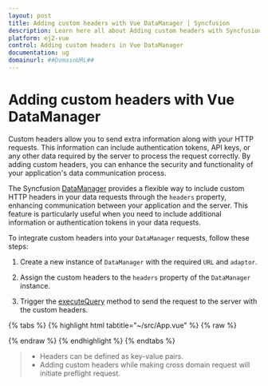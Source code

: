 ```yaml
---
layout: post
title: Adding custom headers with Vue DataManager | Syncfusion
description: Learn here all about Adding custom headers with Syncfusion Vue DataManager of Syncfusion Essential JS 2 and more.
platform: ej2-vue
control: Adding custom headers in Vue DataManager 
documentation: ug
domainurl: ##DomainURL##
---
```


# Adding custom headers with Vue DataManager

Custom headers allow you to send extra information along with your HTTP requests. This information can include authentication tokens, API keys, or any other data required by the server to process the request correctly. By adding custom headers, you can enhance the security and functionality of your application's data communication process.

The Syncfusion [DataManager](https://ej2.syncfusion.com/documentation/api/data/dataManager) provides a flexible way to include custom HTTP headers in your data requests through the `headers` property, enhancing communication between your application and the server. This feature is particularly useful when you need to include additional information or authentication tokens in your data requests.

To integrate custom headers into your `DataManager` requests, follow these steps:

1. Create a new instance of `DataManager` with the required `URL` and `adaptor`.

2. Assign the custom headers to the `headers` property of the `DataManager` instance. 

3. Trigger the [executeQuery](https://ej2.syncfusion.com/documentation/api/data/dataManager/#executequery) method to send the request to the server with the custom headers.

{% tabs %}
{% highlight html tabtitle="~/src/App.vue" %}
{% raw %}
<template>
  <div id="app">
    <table class='e-table'>
      <tr><th>Order ID</th><th>Customer ID</th><th>Employee ID</th></tr>
      <tr v-for="(item, index) in items" :key="index">
        <td>{{ item.OrderID }}</td>
        <td>{{ item.CustomerID }}</td>
        <td>{{ item.EmployeeID }}</td>
      </tr>
    </table>  
  </div>
</template>

<script>
import { DataManager, Query, ODataAdaptor } from '@syncfusion/ej2-data';

export default {
  data() {
    return {
      items: [] 
    };
  },
  mounted() {
    let SERVICE_URI = "https://services.syncfusion.com/vue/production/api/Orders";
    let dataManager = new DataManager({ 
        url: SERVICE_URI, 
        adaptor: new ODataAdaptor, 
        headers:[{ 'syncfusion-data-manager': 'true' }]  
    });
    dataManager.executeQuery(new Query()).then((e) => {
      this.items = e.result;
    });
  }
}
</script>

<style>
  .e-table {
    border: solid 1px #e0e0e0;
    border-collapse: collapse;
    font-family: Roboto;
  }

  .e-table td, .e-table th {
    border-style: solid;
    border-width: 1px 0 0;
    border-color: #e0e0e0;
    display: table-cell;
    font-size: 14px;
    line-height: 20px;
    overflow: hidden;
    padding: 8px 21px;
    vertical-align: middle;
    white-space: nowrap;
    width: auto;
  }
</style>
{% endraw %}
{% endhighlight %}
{% endtabs %}

> * Headers can be defined as key-value pairs.
> * Adding custom headers while making cross domain request will initiate preflight request.